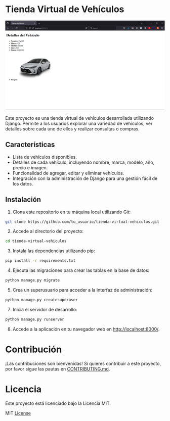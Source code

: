 # Tienda Virtual de Vehículos

<div align="center">

![Tienda Virtual de Vehículos](./img/app_django_vehiculos.png)

</div>

Este proyecto es una tienda virtual de vehículos desarrollada utilizando Django. Permite a los usuarios explorar una variedad de vehículos, ver detalles sobre cada uno de ellos y realizar consultas o compras.

## Características

-   Lista de vehículos disponibles.
-   Detalles de cada vehículo, incluyendo nombre, marca, modelo, año, precio e imagen.
-   Funcionalidad de agregar, editar y eliminar vehículos.
-   Integración con la administración de Django para una gestión fácil de los datos.

## Instalación

1. Clona este repositorio en tu máquina local utilizando Git:

``` bash
git clone https://github.com/tu_usuario/tienda-virtual-vehiculos.git
```
2. Accede al directorio del proyecto:

``` bash
cd tienda-virtual-vehiculos
```
3. Instala las dependencias utilizando pip:

``` bash
pip install -r requirements.txt
```
4. Ejecuta las migraciones para crear las tablas en la base de datos:

``` bash
python manage.py migrate
```
5. Crea un superusuario para acceder a la interfaz de administración:

``` bash
python manage.py createsuperuser
```
7. Inicia el servidor de desarrollo:

``` bash
python manage.py runserver
```
8. Accede a la aplicación en tu navegador web en [http://localhost:8000/](http://localhost:8000/).

# Contribución

¡Las contribuciones son bienvenidas! Si quieres contribuir a este proyecto, por favor sigue las pautas en [CONTRIBUTING.md](CONTRIBUTING.md).

# Licencia

Este proyecto está licenciado bajo la Licencia MIT.

MIT [License](LICENSE)
